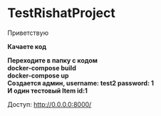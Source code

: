 # TestRishatProject

Приветствую

<b>Качаете код</b>

<b>Переходите в папку с кодом</b><br>
<b>docker-compose build</b><br>
<b>docker-compose up</b><br>
<b>Создается админ, username: test2 password: 1<br>
И один тестовый Item id:1</b>


Доступ: http://0.0.0.0:8000/

